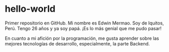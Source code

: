 # hello-world
Primer repositorio en GitHub.
Mi nombre es Edwin Mermao. Soy de Iquitos, Perú.
Tengo 26 años y ya soy papá. ¡Es lo más genial que me pudo pasar!

En cuanto a mi afición por la programación,
me gusta aprender sobre las mejores tecnologías de desarrollo,
especialmente, la parte Backend.
